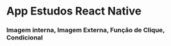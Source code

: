 # App Estudos React Native

<h3>Imagem interna, Imagem Externa, Função de Clique, Condicional</h3>

